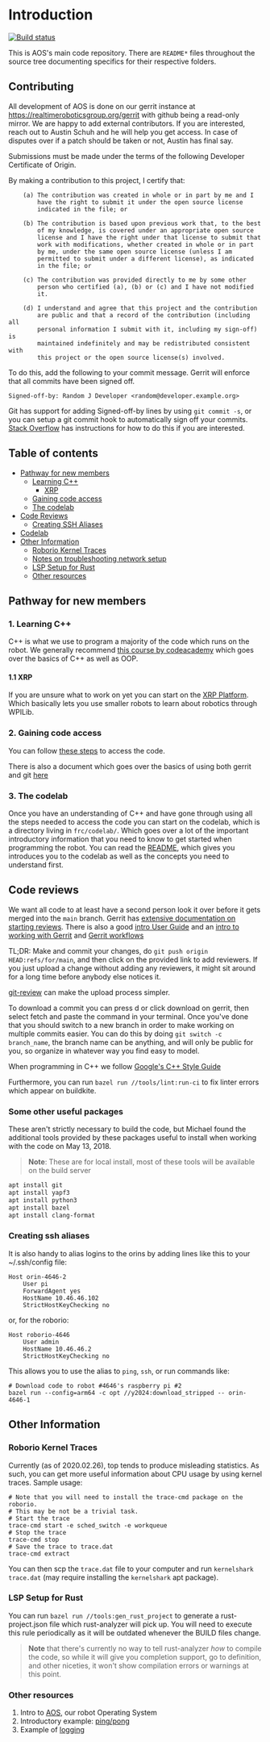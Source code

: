 # Introduction
[![Build status](https://badge.buildkite.com/fcbebde155a2437db2ddd5caf1c6d3d49e8302c621289e337e.svg)](https://buildkite.com/realtimeroboticsgroup/ci)

This is AOS's main code repository. There are `README*` files throughout the source tree documenting specifics for their respective folders.

## Contributing
All development of AOS is done on our gerrit instance at https://realtimeroboticsgroup.org/gerrit with github being a read-only mirror.  We are happy to add external contributors.  If you are interested, reach out to Austin Schuh and he will help you get access.  In case of disputes over if a patch should be taken or not, Austin has final say.

Submissions must be made under the terms of the following Developer Certificate of Origin.

By making a contribution to this project, I certify that:

        (a) The contribution was created in whole or in part by me and I
            have the right to submit it under the open source license
            indicated in the file; or

        (b) The contribution is based upon previous work that, to the best
            of my knowledge, is covered under an appropriate open source
            license and I have the right under that license to submit that
            work with modifications, whether created in whole or in part
            by me, under the same open source license (unless I am
            permitted to submit under a different license), as indicated
            in the file; or

        (c) The contribution was provided directly to me by some other
            person who certified (a), (b) or (c) and I have not modified
            it.

        (d) I understand and agree that this project and the contribution
            are public and that a record of the contribution (including all
            personal information I submit with it, including my sign-off) is
            maintained indefinitely and may be redistributed consistent with
            this project or the open source license(s) involved.

To do this, add the following to your commit message.  Gerrit will enforce that all commits have been signed off.

	Signed-off-by: Random J Developer <random@developer.example.org>

Git has support for adding Signed-off-by lines by using `git commit -s`, or you can setup a git commit hook to automatically sign off your commits.  [Stack Overflow](https://stackoverflow.com/questions/15015894/git-add-signed-off-by-line-using-format-signoff-not-working) has instructions for how to do this if you are interested.

## Table of contents
* [Pathway for new members](#pathway-for-new-members)
    * [Learning C++](#1-learning-c)
        * [XRP](#11-xrp)
    * [Gaining code access](#2-gaining-code-access)
    * [The codelab](#3-the-codelab)
* [Code Reviews](#code-reviews)
    * [Creating SSH Aliases](#creating-ssh-aliases)
* [Codelab](#codelab)
* [Other Information](#other-information)
    * [Roborio Kernel Traces](#roborio-kernel-traces)
    * [Notes on troubleshooting network setup](#notes-on-troubleshooting-network-setup)
    * [LSP Setup for Rust](#lsp-setup-for-rust)
    * [Other resources](#other-resources)

## Pathway for new members

### 1. Learning C++

C++ is what we use to program a majority of the code which runs on the robot.
We generally recommend [this course by codeacademy](https://www.codecademy.com/learn/learn-c-plus-plus) which goes over the basics of C++ as well as OOP.

#### 1.1 XRP

If you are unsure what to work on yet you can start on the [XRP Platform](https://docs.wpilib.org/en/stable/docs/xrp-robot/index.html).
Which basically lets you use smaller robots to learn about robotics through WPILib.

### 2. Gaining code access

You can follow [these steps](./documentation/tutorials/getting-started.md) to access the code.

There is also a document which goes over the basics of using both gerrit and git [here](./documentation/tutorials/git-and-gerrit-basics.md)

### 3. The codelab

Once you have an understanding of C++ and have gone through using all the steps needed to access the code you can start on the codelab, which is a directory living in `frc/codelab/`. Which goes over a lot of the important introductory information that you need to know to get started when programming the robot.
You can read the [README](./frc/codelab/README.md), which gives you introduces you to the codelab as well as the concepts you need to understand first.

## Code reviews
We want all code to at least have a second person look it over before it gets merged into the `main` branch. Gerrit has [extensive documentation on starting reviews](https://gerrit-review.googlesource.com/Documentation/user-upload.html).  There is also a good [intro User Guide](https://gerrit-review.googlesource.com/Documentation/intro-user.html) and an [intro to working with Gerrit](https://gerrit-review.googlesource.com/Documentation/intro-gerrit-walkthrough.html) and [Gerrit workflows](https://docs.google.com/presentation/d/1C73UgQdzZDw0gzpaEqIC6SPujZJhqamyqO1XOHjH-uk)

TL;DR: Make and commit your changes, do `git push origin HEAD:refs/for/main`, and then click on the provided link to add reviewers.  If you just upload a change without adding any reviewers, it might sit around for a long time before anybody else notices it.

[git-review](http://manpages.debian.org/cgi-bin/man.cgi?query=git-review) can make the upload process simpler.

To download a commit you can press d or click download on gerrit, then select fetch and paste the command in your terminal. Once you've done that you should switch to a new branch in order to make working on multiple commits easier.
You can do this by doing `git switch -c branch_name`, the branch name can be anything, and will only be public for you, so organize in whatever way you find easy to model.

When programming in C++ we follow [Google's C++ Style Guide](https://google.github.io/styleguide/cppguide.html)

Furthermore, you can run `bazel run //tools/lint:run-ci` to fix linter errors which appear on buildkite.

### Some other useful packages
These aren't strictly necessary to build the code, but Michael found the
additional tools provided by these packages useful to install when working with
the code on May 13, 2018.

> **Note**: These are for local install, most of these tools will be available on the build server

```bash
apt install git
apt install yapf3
apt install python3
apt install bazel
apt install clang-format
```

### Creating ssh aliases

It is also handy to alias logins to the orins by adding lines like this to your ~/.ssh/config file:
```console
Host orin-4646-2
    User pi
    ForwardAgent yes
    HostName 10.46.46.102
    StrictHostKeyChecking no
```
or, for the roborio:
```
Host roborio-4646
    User admin
    HostName 10.46.46.2
    StrictHostKeyChecking no
```
This allows you to use the alias to `ping`, `ssh`, or run commands like:
```
# Download code to robot #4646's raspberry pi #2
bazel run --config=arm64 -c opt //y2024:download_stripped -- orin-4646-1
```

## Other Information

### Roborio Kernel Traces

Currently (as of 2020.02.26), top tends to produce misleading statistics. As
such, you can get more useful information about CPU usage by using kernel
traces. Sample usage:
```console
# Note that you will need to install the trace-cmd package on the roborio.
# This may be not be a trivial task.
# Start the trace
trace-cmd start -e sched_switch -e workqueue
# Stop the trace
trace-cmd stop
# Save the trace to trace.dat
trace-cmd extract
```
You can then scp the `trace.dat` file to your computer and run `kernelshark
trace.dat` (may require installing the `kernelshark` apt package).

### LSP Setup for Rust

You can run `bazel run //tools:gen_rust_project` to generate a rust-project.json
file which rust-analyzer will pick up. You will need to execute this rule
periodically as it will be outdated whenever the BUILD files change.

> **Note** that there's currently no way to tell rust-analyzer *how* to compile
the code, so while it will give you completion support, go to definition, and
other niceties, it won't show compilation errors or warnings at this point.


### Other resources
  1. Intro to [AOS](./aos/README.md), our robot Operating System
  2. Introductory example: [ping/pong](./aos/events/README.md)
  3. Example of [logging](./aos/events/README.md)
